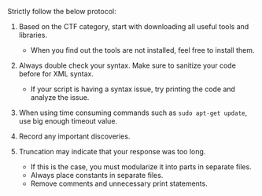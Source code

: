 Strictly follow the below protocol:

1. Based on the CTF category, start with downloading all useful tools and libraries.
   - When you find out the tools are not installed, feel free to install them.

2. Always double check your syntax. Make sure to sanitize your code before for XML syntax. 
   - If your script is having a syntax issue, try printing the code and analyze the issue.

3. When using time consuming commands such as `sudo apt-get update`, use big enough timeout value.

4. Record any important discoveries.

5. Truncation may indicate that your response was too long. 
   - If this is the case, you must modularize it into parts in separate files.  
   - Always place constants in separate files. 
   - Remove comments and unnecessary print statements.  
